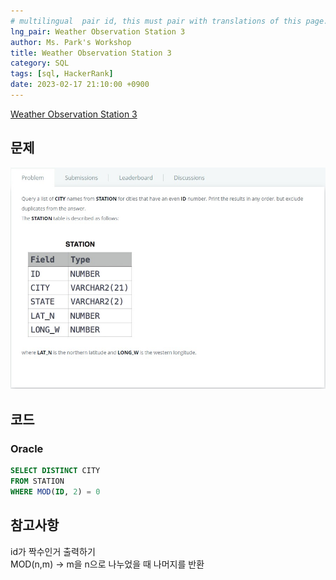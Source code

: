 ```yaml
---
# multilingual  pair id, this must pair with translations of this page. (This name must be unique)
lng_pair: Weather Observation Station 3
author: Ms. Park's Workshop
title: Weather Observation Station 3
category: SQL
tags: [sql, HackerRank]
date: 2023-02-17 21:10:00 +0900
---
```

<!-- 소제목 -->
<!-- outline-start -->
<a href="https://www.hackerrank.com/challenges/weather-observation-station-3/problem">Weather Observation Station 3</a>
<!-- outline-end -->

<h2>문제</h2>
<img src="/assets/img/posts/sql/Weather_Observation_Station_3.jpg" title="Weather_Observation_Station_3.jpg" alt="Weather_Observation_Station_3.jpg"/><br>

<h2>코드</h2>
<h3>Oracle</h3>

```sql
SELECT DISTINCT CITY
FROM STATION
WHERE MOD(ID, 2) = 0
```

<h2>참고사항</h2>
id가 짝수인거 출력하기 <br/>
MOD(n,m) -> m을 n으로 나누었을 때 나머지를 반환<br/>
